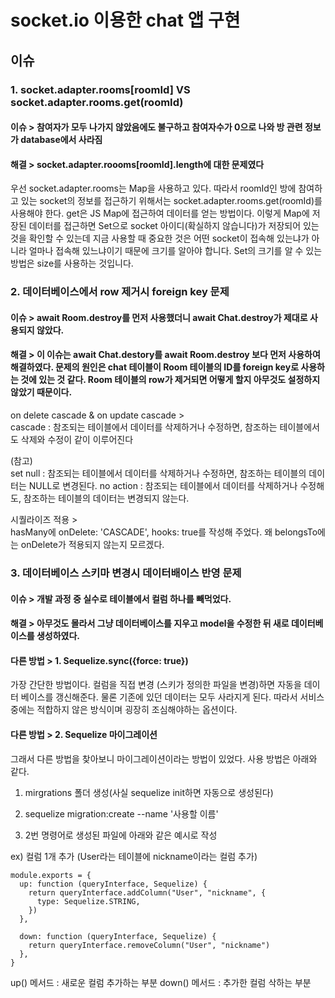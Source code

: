 # socket.io 이용한 chat 앱 구현

## 이슈

### 1. socket.adapter.rooms[roomId] VS socket.adapter.rooms.get(roomId)

#### 이슈 > 참여자가 모두 나가지 않았음에도 불구하고 참여자수가 0으로 나와 방 관련 정보가 database에서 사라짐

#### 해결 > socket.adapter.roooms[roomId].length에 대한 문제였다

우선 socket.adapter.rooms는 Map을 사용하고 있다. 따라서 roomId인 방에 참여하고 있는 socket의 정보를 접근하기 위해서는 socket.adapter.rooms.get(roomId)를 사용해야 한다. get은 JS Map에 접근하여 데이터를 얻는 방법이다.
이렇게 Map에 저장된 데이터를 접근하면 Set으로 socket 아이디(확실하지 않습니다)가 저장되어 있는 것을 확인할 수 있는데 지금 사용할 때 중요한 것은 어떤 socket이 접속해 있는냐가 아니라 얼마나 접속해 있느냐이기 때문에 크기를 알아야 합니다. Set의 크기를 알 수 있는 방법은 size를 사용하는 것입니다.

### 2. 데이터베이스에서 row 제거시 foreign key 문제

#### 이슈 > await Room.destroy를 먼저 사용했더니 await Chat.destroy가 제대로 사용되지 않았다.

#### 해결 > 이 이슈는 await Chat.destory를 await Room.destroy 보다 먼저 사용하여 해결하였다. 문제의 원인은 chat 테이블이 Room 테이블의 ID를 foreign key로 사용하는 것에 있는 것 같다. Room 테이블의 row가 제거되면 어떻게 할지 아무것도 설정하지 않았기 때문이다.

on delete cascade & on update cascade >  
cascade : 참조되는 테이블에서 데이터를 삭제하거나 수정하면, 참조하는 테이블에서도 삭제와 수정이 같이 이루어진다

(참고)  
set null : 참조되는 테이블에서 데이터를 삭제하거나 수정하면, 참조하는 테이블의 데이터는 NULL로 변경된다.
no action : 참조되는 테이블에서 데이터를 삭제하거나 수정해도, 참조하는 테이블의 데이터는 변경되지 않는다.

시퀄라이즈 적용 >  
hasMany에 onDelete: 'CASCADE', hooks: true를 작성해 주었다. 왜 belongsTo에는 onDelete가 적용되지 않는지 모르겠다.

### 3. 데이터베이스 스키마 변경시 데이터배이스 반영 문제

#### 이슈 > 개발 과정 중 실수로 테이블에서 컬럼 하나를 빼먹었다.

#### 해결 > 아무것도 몰라서 그냥 데이터베이스를 지우고 model을 수정한 뒤 새로 데이터베이스를 생성하였다.

#### 다른 방법 > 1. Sequelize.sync({force: true})
가장 간단한 방법이다. 컬럼을 직접 변경 (스키가 정의한 파일을 변경)하면 자동을 데이터 베이스를 갱신해준다. 물론 기존에 있던 데이터는 모두 사라지게 된다. 따라서 서비스 중에는 적합하지 않은 방식이며 굉장히 조심해야하는 옵션이다.

#### 다른 방법 > 2. Sequelize 마이그레이션
그래서 다른 방법을 찾아보니 마이그레이션이라는 방법이 있었다. 사용 방법은 아래와 같다.

1) mirgrations 폴더 생성(사실 sequelize init하면 자동으로 생성된다)

2) sequelize migration:create --name '사용할 이름'

3) 2번 명령어로 생성된 파일에 아래와 같은 예시로 작성

ex) 컬럼 1개 추가 (User라는 테이블에 nickname이라는 컬럼 추가)
```
module.exports = {
  up: function (queryInterface, Sequelize) {
    return queryInterface.addColumn("User", "nickname", {
      type: Sequelize.STRING,
    })
  },

  down: function (queryInterface, Sequelize) {
    return queryInterface.removeColumn("User", "nickname")
  },
}
```
up() 메서드 : 새로운 컬럼 추가하는 부분
down() 메서드 : 추가한 컬럼 삭하는 부분
